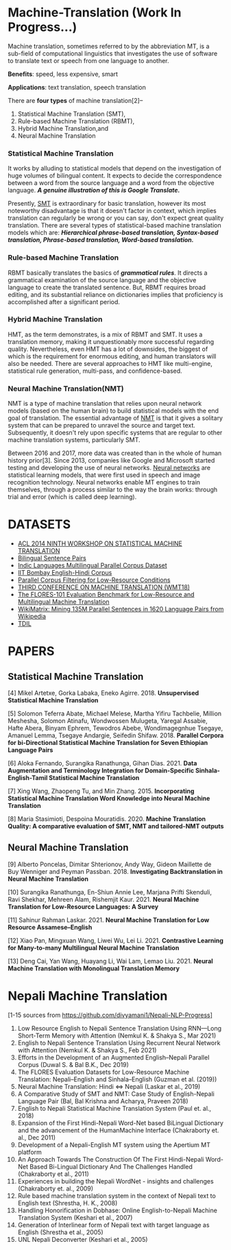 # Machine-Translation (Work In Progress...)

Machine translation, sometimes referred to by the abbreviation MT, is a sub-field of computational linguistics that investigates the use of software to translate text or speech from one language to another.

**Benefits**: speed, less expensive, smart

**Applications**: text translation, speech translation

There are **four types** of machine translation[2]–

1. Statistical Machine Translation (SMT),
2. Rule-based Machine Translation (RBMT),
3. Hybrid Machine Translation,and
4. Neural Machine Translation

### Statistical Machine Translation

It works by alluding to statistical models that depend on the investigation of huge volumes of bilingual content. It expects to decide the correspondence between a word from the source language and a word from the objective language. ***A genuine illustration of this is Google Translate.***

Presently, [SMT](https://kantanmtblog.com/2019/04/02/a-short-introduction-to-the-statistical-machine-translation-model/) is extraordinary for basic translation, however its most noteworthy disadvantage is that it doesn't factor in context, which implies translation can regularly be wrong or you can say, don't expect great quality translation. There are several types of statistical-based machine translation models which are: ***Hierarchical phrase-based translation, Syntax-based translation, Phrase-based translation, Word-based translation.***

### Rule-based Machine Translation

RBMT basically translates the basics of ***grammatical rules***. It directs a grammatical examination of the source language and the objective language to create the translated sentence. But, RBMT requires broad editing, and its substantial reliance on dictionaries implies that proficiency is accomplished after a significant period.

### Hybrid Machine Translation

HMT, as the term demonstrates, is a mix of RBMT and SMT. It uses a translation memory, making it unquestionably more successful regarding quality. Nevertheless, even HMT has a lot of downsides, the biggest of which is the requirement for enormous editing, and human translators will also be needed. There are several approaches to HMT like multi-engine, statistical rule generation, multi-pass, and confidence-based.

### Neural Machine Translation(NMT)

NMT is a type of machine translation that relies upon neural network models (based on the human brain) to build statistical models with the end goal of translation. The essential advantage of [NMT](https://towardsdatascience.com/neural-machine-translation-15ecf6b0b) is that it gives a solitary system that can be prepared to unravel the source and target text. Subsequently, it doesn't rely upon specific systems that are regular to other machine translation systems, particularly SMT.

Between 2016 and 2017, more data was created than in the whole of human history prior[3]. Since 2013, companies like Google and Microsoft started testing and developing the use of neural networks.  [Neural networks](https://www.youtube.com/watch?v=yu9gLQtPySQ) are statistical learning models, that were first used in speech and image recognition technology. Neural networks enable MT engines to train themselves, through a process similar to the way the brain works: through trial and error (which is called deep learning).

# DATASETS
- [ACL 2014 NINTH WORKSHOP ON STATISTICAL MACHINE TRANSLATION](https://www.statmt.org/wmt14/translation-task.html)
- [Bilingual Sentence Pairs](http://www.manythings.org/anki/)
- [Indic Languages Multilingual Parallel Corpus Dataset](https://github.com/AI4Bharat/indicnlp_corpus)
- [IIT Bombay English-Hindi Corpus](https://www.cfilt.iitb.ac.in/iitb_parallel/)
- [Parallel Corpus Filtering for Low-Resource Conditions](https://www.statmt.org/wmt19/parallel-corpus-filtering.html)
- [THIRD CONFERENCE ON MACHINE TRANSLATION (WMT18)](https://www.statmt.org/wmt18/parallel-corpus-filtering.html)
- [The FLORES-101 Evaluation Benchmark for Low-Resource and Multilingual Machine Translation](https://github.com/facebookresearch/flores)
- [WikiMatrix: Mining 135M Parallel Sentences in 1620 Language Pairs from Wikipedia](https://github.com/facebookresearch/LASER/tree/main/tasks/WikiMatrix)
- [TDIL](https://tdil-dc.in/index.php?option=com_download&task=showresourceDetails&toolid=1069&lang=en)

# PAPERS

## Statistical Machine Translation

[4] Mikel Artetxe, Gorka Labaka, Eneko Agirre. 2018. **Unsupervised Statistical Machine Translation**

[5] Solomon Teferra Abate, Michael Melese, Martha Yifiru Tachbelie, Million Meshesha, Solomon Atinafu, Wondwossen Mulugeta, Yaregal Assabie, Hafte Abera, Binyam Ephrem, Tewodros Abebe, Wondimagegnhue Tsegaye, Amanuel Lemma, Tsegaye Andargie, Seifedin Shifaw. 2018. **Parallel Corpora for bi-Directional Statistical Machine Translation for Seven Ethiopian Language Pairs**

[6] Aloka Fernando, Surangika Ranathunga, Gihan Dias. 2021. **Data Augmentation and Terminology Integration for Domain-Specific Sinhala-English-Tamil Statistical Machine Translation**

[7] Xing Wang, Zhaopeng Tu, and Min Zhang. 2015. **Incorporating Statistical Machine Translation Word Knowledge into Neural Machine Translation**

[8] Maria Stasimioti, Despoina Mouratidis. 2020. **Machine Translation Quality: A comparative evaluation of SMT, NMT and tailored-NMT outputs**


## Neural Machine Translation

[9] Alberto Poncelas, Dimitar Shterionov, Andy Way, Gideon Maillette de Buy Wenniger and Peyman Passban. 2018. **Investigating Backtranslation in Neural Machine Translation**

[10] Surangika Ranathunga, En-Shiun Annie Lee, Marjana Prifti Skenduli, Ravi Shekhar, Mehreen Alam, Rishemjit Kaur. 2021. **Neural Machine Translation for Low-Resource Languages: A Survey**

[11]  Sahinur Rahman Laskar. 2021. **Neural Machine Translation for Low Resource Assamese–English**

[12] Xiao Pan, Mingxuan Wang, Liwei Wu, Lei Li. 2021. **Contrastive Learning for Many-to-many Multilingual Neural Machine Translation**

[13] Deng Cai, Yan Wang, Huayang Li, Wai Lam, Lemao Liu. 2021. **Neural Machine Translation with Monolingual Translation Memory**


# Nepali Machine Translation
[1-15 sources from https://github.com/divyamani1/Nepali-NLP-Progress]
1. Low Resource English to Nepali Sentence Translation Using RNN—Long Short-Term Memory with Attention (Nemkul K. & Shakya S., Mar 2021)
2. English to Nepali Sentence Translation Using Recurrent Neural Network with Attention (Nemkul K. & Shakya S., Feb 2021)
3. Efforts in the Development of an Augmented English–Nepali Parallel Corpus (Duwal S. & Bal B.K., Dec 2019)
4. The FLORES Evaluation Datasets for Low-Resource Machine Translation: Nepali–English and Sinhala–English (Guzman et al. (2019))
5. Neural Machine Translation: Hindi ⇔ Nepali (Laskar et al., 2019)
6. A Comparative Study of SMT and NMT: Case Study of English-Nepali Language Pair (Bal, Bal Krishna and Acharya, Praveen 2018)
7. English to Nepali Statistical Machine Translation System (Paul et. al., 2018)
8. Expansion of the First Hindi-Nepali Word-Net based BiLingual Dictionary and the advancement of the HumanMachine Interface (Chakraborty et. al., Dec 2011)
9. Development of a Nepali-English MT system using the Apertium MT platform
10. An Approach Towards The Construction Of The First Hindi-Nepali Word-Net Based Bi-Lingual Dictionary And The Challenges Handled (Chakraborty et al., 2011)
11. Experiences in building the Nepali WordNet - insights and challenges (Chakraborty et. al., 2009)
12. Rule based machine translation system in the context of Nepali text to English text (Shrestha, H. K., 2008)
13. Handling Honorification in Dobhase: Online English-to-Nepali Machine Translation System (Keshari et al., 2007)
14. Generation of Interlinear form of Nepali text with target language as English (Shrestha et al., 2005)
15. UNL Nepali Deconverter (Keshari et al., 2005)

